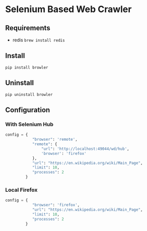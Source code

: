 # Selenium Based Web Crawler

## Requirements

* redis `brew install redis`

## Install

```
pip install browler
```

## Uninstall

```
pip uninstall browler
```

## Configuration

### With Selenium Hub
```python
config = {
            "browser": 'remote',
            "remote": {
                "url": 'http://localhost:49044/wd/hub',
                'browser': 'firefox'
            },
            "url": "https://en.wikipedia.org/wiki/Main_Page",
            "limit": 10,
            "processes": 2
         }
```

### Local Firefox

```python
config = {
            "browser": 'firefox',
            "url": "https://en.wikipedia.org/wiki/Main_Page",
            "limit": 10,
            "processes": 2
         }
```
